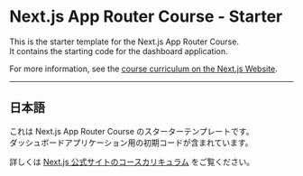 # Next.js App Router Course - Starter

This is the starter template for the Next.js App Router Course.  
It contains the starting code for the dashboard application.

For more information, see the [course curriculum on the Next.js Website](https://nextjs.org/learn).

---

## 日本語

これは Next.js App Router Course のスターターテンプレートです。  
ダッシュボードアプリケーション用の初期コードが含まれています。

詳しくは [Next.js 公式サイトのコースカリキュラム](https://nextjs.org/learn) をご覧ください。